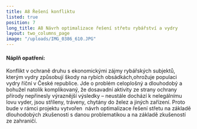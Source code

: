 ```yaml
---
title: A8 Řešení konfliktu
listed: true
position: 7
long_title: A8 Návrh optimalizace řešení střetu rybářství a vydry
layout: two_columns_page
image: "/uploads/IMG_0386_610.JPG"
---
```

#### Náplň opatření:

Konflikt v ochraně druhu s ekonomickými zájmy rybářských subjektů,
kterým vydry způsobují škody na rybích obsádkách,ohrožuje populaci vydry
říční v České republice. Jde o problém celoplošný a dlouhodobý a bohužel
natolik komplikovaný, že dosavadní aktivity ze strany ochrany přírody
nepřinesly výraznější výsledky – neustále dochází k nelegálnímu lovu
vyder, jsou stříleny, tráveny, chytány do želez a jiných zařízení. Proto
bude v rámci projektu vytvořen  návrh optimalizace řešení střetu na
základě dlouhodobých zkušenosti s danou problematikou a na základě
zkušeností ze zahraničí. 
